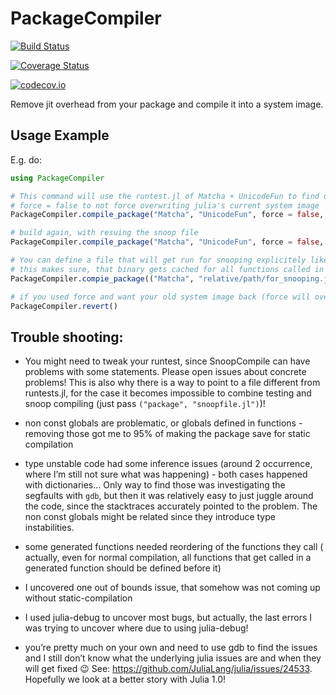 # PackageCompiler

[![Build Status](https://travis-ci.org/SimonDanisch/PackageCompiler.jl.svg?branch=master)](https://travis-ci.org/SimonDanisch/PackageCompiler.jl)

[![Coverage Status](https://coveralls.io/repos/SimonDanisch/PackageCompiler.jl/badge.svg?branch=master&service=github)](https://coveralls.io/github/SimonDanisch/PackageCompiler.jl?branch=master)

[![codecov.io](http://codecov.io/github/SimonDanisch/PackageCompiler.jl/coverage.svg?branch=master)](http://codecov.io/github/SimonDanisch/PackageCompiler.jl?branch=master)

Remove jit overhead from your package and compile it into a system image.

## Usage Example
E.g. do:
```Julia
using PackageCompiler

# This command will use the runtest.jl of Matcha + UnicodeFun to find out what functions to precompile!
# force = false to not force overwriting julia's current system image
PackageCompiler.compile_package("Matcha", "UnicodeFun", force = false, reuse = false) 

# build again, with resuing the snoop file
PackageCompiler.compile_package("Matcha", "UnicodeFun", force = false, reuse = true)

# You can define a file that will get run for snooping explicitely like this:
# this makes sure, that binary gets cached for all functions called in `for_snooping.jl`
PackageCompiler.compie_package(("Matcha", "relative/path/for_snooping.jl"))

# if you used force and want your old system image back (force will overwrite the default system image Julia uses) you can run:
PackageCompiler.revert() 
```


## Trouble shooting:

- You might need to tweak your runtest, since SnoopCompile can have problems with some statements. Please open issues about concrete problems! This is also why there is a way to point to a file different from runtests.jl, for the case it becomes impossible to combine testing and snoop compiling (just pass `("package", "snoopfile.jl")`)!

- non const globals are problematic, or globals defined in functions - removing those got me to 95% of making the package save for static compilation

- type unstable code had some inference issues (around 2 occurrence, where I’m still not sure what was happening) - both cases happened with dictionaries… Only way to find those was investigating the segfaults with `gdb`, but then it was relatively easy to just juggle around the code, since the stacktraces accurately pointed to the problem. The non const globals might be related since they introduce type instabilities.

- some generated functions needed reordering of the functions they call ( actually, even for normal compilation, all functions that get called in a generated function should be defined before it)

- I uncovered one out of bounds issue, that somehow was not coming up without static-compilation
- I used julia-debug to uncover most bugs, but actually, the last errors I was trying to uncover where due to using julia-debug!

- you’re pretty much on your own and need to use gdb to find the issues and I still don’t know what the underlying julia issues are and when they will get fixed :wink: See: https://github.com/JuliaLang/julia/issues/24533. Hopefully we look at a better story with Julia 1.0!
